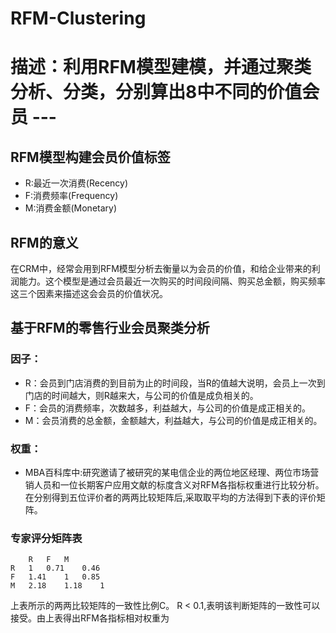 # RFM-Clustering 
# 描述：利用RFM模型建模，并通过聚类分析、分类，分别算出8中不同的价值会员 ---


## RFM模型构建会员价值标签

* R:最近一次消费(Recency)
* F:消费频率(Frequency)
* M:消费金额(Monetary)

## RFM的意义
在CRM中，经常会用到RFM模型分析去衡量以为会员的价值，和给企业带来的利润能力。这个模型是通过会员最近一次购买的时间段间隔、购买总金额，购买频率这三个因素来描述这会会员的价值状况。

## 基于RFM的零售行业会员聚类分析

### 因子：
* R：会员到门店消费的到目前为止的时间段，当R的值越大说明，会员上一次到门店的时间越大，则R越来大，与公司的价值是成负相关的。
* F：会员的消费频率，次数越多，利益越大，与公司的价值是成正相关的。
* M：会员消费的总金额，金额越大，利益越大，与公司的价值是成正相关的。

### 权重：
* MBA百科库中:研究邀请了被研究的某电信企业的两位地区经理、两位市场营销人员和一位长期客户应用文献的标度含义对RFM各指标权重进行比较分析。在分别得到五位评价者的两两比较矩阵后,采取取平均的方法得到下表的评价矩阵。


### 专家评分矩阵表
		R	F	M
	R	1	0.71	0.46
	F	1.41	1	0.85
	M	2.18	1.18	1

上表所示的两两比较矩阵的一致性比例C。
R < 0.1,表明该判断矩阵的一致性可以接受。由上表得出RFM各指标相对权重为

